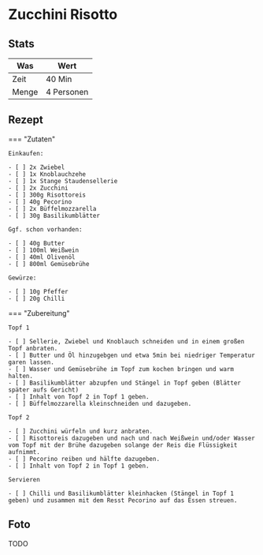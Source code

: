 # Zucchini Risotto

## Stats

| Was   | Wert        |
|-------|-------------|
| Zeit  | 40 Min      |
| Menge | 4 Personen |

## Rezept

=== "Zutaten"

    Einkaufen:

    - [ ] 2x Zwiebel
    - [ ] 1x Knoblauchzehe
    - [ ] 1x Stange Staudensellerie
    - [ ] 2x Zucchini
    - [ ] 300g Risottoreis
    - [ ] 40g Pecorino
    - [ ] 2x Büffelmozzarella
    - [ ] 30g Basilikumblätter

    Ggf. schon vorhanden:

    - [ ] 40g Butter
    - [ ] 100ml Weißwein
    - [ ] 40ml Olivenöl
    - [ ] 800ml Gemüsebrühe

    Gewürze:

    - [ ] 10g Pfeffer
    - [ ] 20g Chilli

=== "Zubereitung"

    Topf 1

    - [ ] Sellerie, Zwiebel und Knoblauch schneiden und in einem großen Topf anbraten.
    - [ ] Butter und Öl hinzugebgen und etwa 5min bei niedriger Temperatur garen lassen.
    - [ ] Wasser und Gemüsebrühe im Topf zum kochen bringen und warm halten.
    - [ ] Basilikumblätter abzupfen und Stängel in Topf geben (Blätter später aufs Gericht)
    - [ ] Inhalt von Topf 2 in Topf 1 geben.
    - [ ] Büffelmozzarella kleinschneiden und dazugeben.

    Topf 2

    - [ ] Zucchini würfeln und kurz anbraten.
    - [ ] Risottoreis dazugeben und nach und nach Weißwein und/oder Wasser vom Topf mit der Brühe dazugeben solange der Reis die Flüssigkeit aufnimmt.
    - [ ] Pecorino reiben und hälfte dazugeben.
    - [ ] Inhalt von Topf 2 in Topf 1 geben.

    Servieren

    - [ ] Chilli und Basilikumblätter kleinhacken (Stängel in Topf 1 geben) und zusammen mit dem Resst Pecorino auf das Essen streuen.


## Foto

TODO
